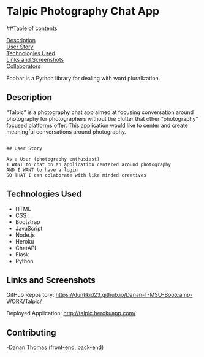 # Talpic Photography Chat App

##Table of contents

[Description](#description)  
[User Story](#user-story)  
[Technologies Used](#technologies-used)  
[Links and Screenshots](#links-and-screenshots)  
[Collaborators](#collaborators)


Foobar is a Python library for dealing with word pluralization.

## Description
“Talpic” is a photography chat app aimed at focusing conversation around photography for photographers without the clutter that other “photography” focused platforms offer. This application would like to center and create meaningful conversations around photography.

```

## User Story

As a User (photography enthusiast)
I WANT to chat on an application centered around photography
AND I WANT to have a login
SO THAT I can colaborate with like minded creatives
```

## Technologies Used
- HTML
- CSS
- Bootstrap
- JavaScript
- Node.js
- Heroku
- ChatAPI
- Flask
- Python


## Links and Screenshots

GitHub Repository: https://dunkkid23.github.io/Danan-T-MSU-Bootcamp-WORK/Talpic/

Deployed Application: http://talpic.herokuapp.com/



## Contributing

-Danan Thomas (front-end, back-end)

